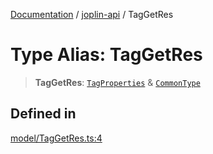 [Documentation](../../packages.md) / [joplin-api](../index.md) / TagGetRes

# Type Alias: TagGetRes

> **TagGetRes**: [`TagProperties`](TagProperties.md) & [`CommonType`](../interfaces/CommonType.md)

## Defined in

[model/TagGetRes.ts:4](https://github.com/rxliuli/joplin-utils/blob/4824c3237f6c8bc282f001f71c149c89286aefdc/packages/joplin-api/src/model/TagGetRes.ts#L4)
